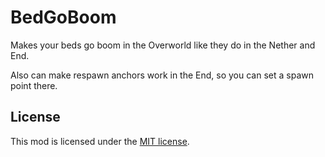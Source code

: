 # BedGoBoom
Makes your beds go boom in the Overworld like they do in the Nether and End.

Also can make respawn anchors work in the End, so you can set a spawn point there.

## License

This mod is licensed under the [MIT license](LICENSE).